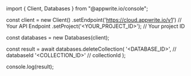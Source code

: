 import { Client, Databases } from "@appwrite.io/console";

const client = new Client()
    .setEndpoint('https://cloud.appwrite.io/v1') // Your API Endpoint
    .setProject('<YOUR_PROJECT_ID>'); // Your project ID

const databases = new Databases(client);

const result = await databases.deleteCollection(
    '<DATABASE_ID>', // databaseId
    '<COLLECTION_ID>' // collectionId
);

console.log(result);
